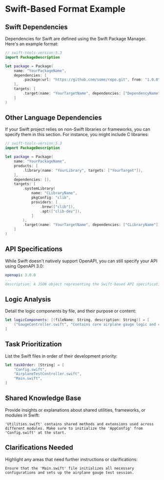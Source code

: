 
# Swift-Based Format Example

## Swift Dependencies
Dependencies for Swift are defined using the Swift Package Manager. Here's an example format:

```swift
// swift-tools-version:5.3
import PackageDescription

let package = Package(
    name: "YourPackageName",
    dependencies: [
        .package(url: "https://github.com/some/repo.git", from: "1.0.0"),
    ],
    targets: [
        .target(name: "YourTargetName", dependencies: ["DependencyName"]),
    ]
)
```

## Other Language Dependencies
If your Swift project relies on non-Swift libraries or frameworks, you can specify them in this section. For instance, you might include C libraries:

```swift
// swift-tools-version:5.3
import PackageDescription

let package = Package(
    name: "YourPackageName",
    products: [
        .library(name: "YourLibrary", targets: ["YourTarget"]),
    ],
    dependencies: [],
    targets: [
        .systemLibrary(
            name: "CLibraryName",
            pkgConfig: "clib",
            providers: [
                .brew(["clib"]),
                .apt(["clib-dev"]),
            ]
        ),
        .target(name: "YourTargetName", dependencies: ["CLibraryName"]),
    ]
)
```

## API Specifications
While Swift doesn't natively support OpenAPI, you can still specify your API using OpenAPI 3.0:

```yaml
openapi: 3.0.0
...
description: A JSON object representing the Swift-based API specifications.
```

## Logic Analysis
Detail the logic components by file, and their purpose or content:

```swift
let logicComponents: [(fileName: String, description: String)] = [
    ("GaugeController.swift", "Contains core airplane gauge logic and controllers."),
]
```

## Task Prioritization
List the Swift files in order of their development priority:

```swift
let taskOrder: [String] = [
    "Config.swift",
    "AirplaneTestController.swift",
    "Main.swift",
]
```

## Shared Knowledge Base
Provide insights or explanations about shared utilities, frameworks, or modules in Swift:

```
'Utilities.swift' contains shared methods and extensions used across different modules. Make sure to initialize the 'AppConfig' from 'Config.swift' at the start.
```

## Clarifications Needed
Highlight any areas that need further instructions or clarifications:

```
Ensure that the 'Main.swift' file initializes all necessary configurations and sets up the airplane gauge test session.
```

